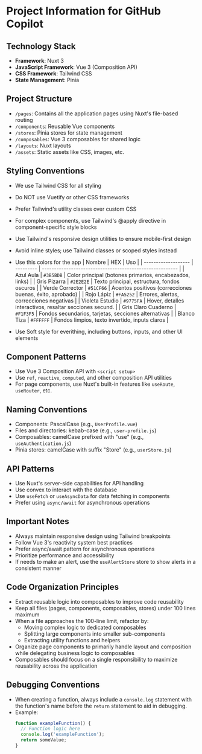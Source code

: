 # Project Information for GitHub Copilot

## Technology Stack
- **Framework**: Nuxt 3
- **JavaScript Framework**: Vue 3 (Composition API)
- **CSS Framework**: Tailwind CSS
- **State Management**: Pinia

## Project Structure
- `/pages`: Contains all the application pages using Nuxt's file-based routing
- `/components`: Reusable Vue components
- `/stores`: Pinia stores for state management
- `/composables`: Vue 3 composables for shared logic
- `/layouts`: Nuxt layouts
- `/assets`: Static assets like CSS, images, etc.

## Styling Conventions
- We use Tailwind CSS for all styling
- Do NOT use Vuetify or other CSS frameworks
- Prefer Tailwind's utility classes over custom CSS
- For complex components, use Tailwind's @apply directive in component-specific style blocks
- Use Tailwind's responsive design utilities to ensure mobile-first design
- Avoid inline styles; use Tailwind classes or scoped styles instead
- Use this colors for the app
| Nombre              | HEX       | Uso                                                      |
| ------------------- | --------- | -------------------------------------------------------- |
| Azul Aula           | `#3B5BDB` | Color principal (botones primarios, encabezados, links)  |
| Gris Pizarra        | `#2E2E2E` | Texto principal, estructura, fondos oscuros              |
| Verde Corrector     | `#51CF66` | Acentos positivos (correcciones buenas, éxito, aprobado) |
| Rojo Lápiz          | `#FA5252` | Errores, alertas, correcciones negativas                 |
| Violeta Estudio     | `#9775FA` | Hover, detalles interactivos, resaltar secciones secund. |
| Gris Claro Cuaderno | `#F1F3F5` | Fondos secundarios, tarjetas, secciones alternativas     |
| Blanco Tiza         | `#FFFFFF` | Fondos limpios, texto invertido, inputs claros           |

- Use Soft style for everithing, including buttons, inputs, and other UI elements

## Component Patterns
- Use Vue 3 Composition API with `<script setup>`
- Use `ref`, `reactive`, `computed`, and other composition API utilities
- For page components, use Nuxt's built-in features like `useRoute`, `useRouter`, etc.

## Naming Conventions
- Components: PascalCase (e.g., `UserProfile.vue`)
- Files and directories: kebab-case (e.g., `user-profile.js`)
- Composables: camelCase prefixed with "use" (e.g., `useAuthentication.js`)
- Pinia stores: camelCase with suffix "Store" (e.g., `userStore.js`)

## API Patterns
- Use Nuxt's server-side capabilities for API handling
- Use convex to interact with the database
- Use `useFetch` or `useAsyncData` for data fetching in components
- Prefer using `async/await` for asynchronous operations

<!-- - Use Nuxt's built-in fetch utilities for data fetching
- API endpoints are accessed through Nuxt's server routes or directly using fetch/axios
- API handlers should follow the pattern:
  - File naming: `[endpoint].[method].js` in `/server/api/` directory
  - Use `defineEventHandler` function for handling requests
  - Response structure should be: `{ data: { success: boolean, docs: [], message: string } }`
  - Handle database connections properly, ensuring connections are closed after use
  - Include proper error handling with appropriate error messages -->

## Important Notes
- Always maintain responsive design using Tailwind breakpoints
- Follow Vue 3's reactivity system best practices
- Prefer async/await pattern for asynchronous operations
- Prioritize performance and accessibility
- If needs to make an alert, use the `useAlertStore` store to show alerts in a consistent manner

## Code Organization Principles
- Extract reusable logic into composables to improve code reusability
- Keep all files (pages, components, composables, stores) under 100 lines maximum
- When a file approaches the 100-line limit, refactor by:
  - Moving complex logic to dedicated composables
  - Splitting large components into smaller sub-components
  - Extracting utility functions and helpers
- Organize page components to primarily handle layout and composition while delegating business logic to composables
- Composables should focus on a single responsibility to maximize reusability across the application

## Debugging Conventions
- When creating a function, always include a `console.log` statement with the function's name before the `return` statement to aid in debugging.
- Example:
  ```javascript
  function exampleFunction() {
    // Function logic here
    console.log('exampleFunction');
    return someValue;
  }
  ```